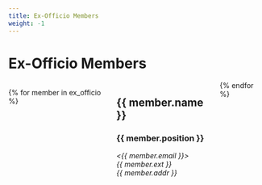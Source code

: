 ```yaml
---
title: Ex-Officio Members
weight: -1
---
```


# Ex-Officio Members

<div class="people columns">

{% for member in ex_officio %}
<section>
<main>

## {{ member.name }}
### {{ member.position }}

<address>

<{{ member.email }}><br>
{{ member.ext }}<br>
{{ member.addr }}

</address>

</main>
</section>
{% endfor %}

</div>
